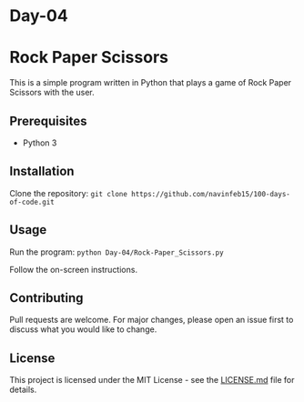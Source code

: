# Day-04

# Rock Paper Scissors
This is a simple program written in Python that plays a game of Rock Paper Scissors with the user.
## Prerequisites
- Python 3
## Installation
Clone the repository:
`git clone https://github.com/navinfeb15/100-days-of-code.git`

## Usage
Run the program:
`python Day-04/Rock-Paper_Scissors.py`

Follow the on-screen instructions.

## Contributing
Pull requests are welcome. For major changes, please open an issue first to discuss what you would like to change.

## License
This project is licensed under the MIT License - see the [LICENSE.md](https://github.com/navinfeb15/100-days-of-code/blob/7146456c9dd793720db8ce8bedd1b1d96855aee1/LICENSE) file for details.